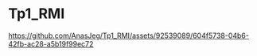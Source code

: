# Tp1_RMI



https://github.com/AnasJeg/Tp1_RMI/assets/92539089/604f5738-04b6-42fb-ac28-a5b19f99ec72

